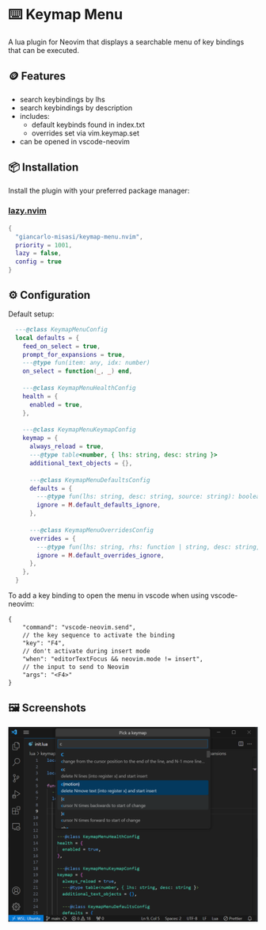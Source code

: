 # ⌨️ Keymap Menu

A lua plugin for Neovim that displays a searchable menu of key bindings that can be executed.

## 🪙 Features

- search keybindings by lhs
- search keybindings by description
- includes:
  - default keybinds found in index.txt
  - overrides set via vim.keymap.set
- can be opened in vscode-neovim

## 📦 Installation

Install the plugin with your preferred package manager:

### [lazy.nvim](https://github.com/folke/lazy.nvim)

```lua
{
  "giancarlo-misasi/keymap-menu.nvim",
  priority = 1001,
  lazy = false,
  config = true
}
```

## ⚙️ Configuration

Default setup:

```lua
  ---@class KeymapMenuConfig
  local defaults = {
    feed_on_select = true,
    prompt_for_expansions = true,
    ---@type fun(item: any, idx: number)
    on_select = function(_, _) end,

    ---@class KeymapMenuHealthConfig
    health = {
      enabled = true,
    },

    ---@class KeymapMenuKeymapConfig
    keymap = {
      always_reload = true,
      ---@type table<number, { lhs: string, desc: string }>
      additional_text_objects = {},

      ---@class KeymapMenuDefaultsConfig
      defaults = {
        ---@type fun(lhs: string, desc: string, source: string): boolean
        ignore = M.default_defaults_ignore,
      },

      ---@class KeymapMenuOverridesConfig
      overrides = {
        ---@type fun(lhs: string, rhs: function | string, desc: string, source: table<number, string>): boolean
        ignore = M.default_overrides_ignore,
      },
    },
  }
```

To add a key binding to open the menu in vscode when using vscode-neovim:

```
{
    "command": "vscode-neovim.send",
    // the key sequence to activate the binding
    "key": "F4",
    // don't activate during insert mode
    "when": "editorTextFocus && neovim.mode != insert",
    // the input to send to Neovim
    "args": "<F4>"
}
```

## 🖼️ Screenshots

![Screenshot](/screenshots/menu-screenshot.png?raw=true)
